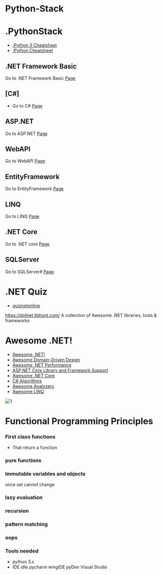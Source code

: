 # Python-Stack

# .PythonStack
* [.Python 3 Cheatsheet](https://perso.limsi.fr/pointal/_media/python:cours:mementopython3-english.pdf)
* [.Python Cheatsheet](http://www.cogsci.rpi.edu/~destem/igd/python_cheat_sheet.pdf)

## .NET Framework Basic
Go to .NET Framework Basic [Page](https://github.com/ramyrams/.NETStack/tree/master/.NETFrameworkBasic)

## [C#]
* Go to C# [Page](https://github.com/ramyrams/.NETStack/tree/master/CSharp)

## ASP.NET	
Go to ASP.NET [Page](https://github.com/ramyrams/.NETStack/tree/master/ASP.NET)

## WebAPI
Go to WebAPI [Page](https://github.com/ramyrams/.NETStack/tree/master/WebAPI)

## EntityFramework	
Go to EntityFramework [Page](https://github.com/ramyrams/.NETStack/tree/master/EntityFramework)

## LINQ	
Go to LINQ [Page](https://github.com/ramyrams/.NETStack/tree/master/LINQ)

## .NET Core
Go to .NET core [Page](https://github.com/ramyrams/.NETStack/blob/master/.NET-Core/readme.md)


## SQLServer
Go to SQLServer# [Page](https://github.com/ramyrams/.NETStack/tree/master/SQLServer)
 

# .NET Quiz
* [quiznetonline](http://www.quiznetonline.com/default.aspx)

https://dotnet.libhunt.com/
A collection of Awesome .NET libraries, tools & frameworks

# Awesome .NET!
* [Awesome .NET!](https://github.com/quozd/awesome-dotnet)
* [Awesome Domain-Driven Design](https://github.com/heynickc/awesome-ddd)
* [Awesome .NET Performance](https://github.com/adamsitnik/awesome-dot-net-performance)
* [ASP.NET Core Library and Framework Support](https://github.com/jpsingleton/ANCLAFS)
* [Awesome .NET Core](https://github.com/thangchung/awesome-dotnet-core)
* [C# Algorithms](https://github.com/aalhour/C-Sharp-Algorithms)
* [Awesome Analyzers](https://github.com/Cybermaxs/awesome-analyzers)
* [Awesome LINQ](https://github.com/aloisdg/awesome-linq)



![1](https://msdnshared.blob.core.windows.net/media/2017/05/dotNET_poster.png)




# Functional Programming Principles 
### First class functions 
- That return a function 
### pure functions 
### Immutable variables and objects
once set cannot change
### lazy evaluation 
### recursion
### pattern matching
### oops

### Tools needed
- python 3.x
- IDE idle pycharm wingIDE pyDev Visual Studio


